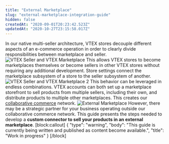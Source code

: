 ```yaml
---
title: "External Marketplace"
slug: "external-marketplace-integration-guide"
hidden: false
createdAt: "2020-09-01T20:23:42.523Z"
updatedAt: "2020-10-27T23:15:58.017Z"
---
```


In our native multi-seller architecture, VTEX stores decouple different aspects of an e-commerce operation in order to clearly divide responsibilities between marketplace and seller.
![VTEX Seller and VTEX Marketplace](https://cdn.jsdelivr.net/gh/vtexdocs/dev-portal-content@main/images-0.png)
This allows VTEX stores to become marketplaces themselves or become sellers in other VTEX stores without requiring any additional development. Store settings connect the marketplace subsystem of a store to the seller subsystem of another.
![VTEX Seller and VTEX Marketplace 2](https://cdn.jsdelivr.net/gh/vtexdocs/dev-portal-content@main/images-1.png)
This behavior can be leveraged in endless combinations. VTEX accounts can both set up a marketplace storefront to sell products from multiple sellers, including their own, and distribute products to multiple other marketplaces. This creates our [collaborative commerce](https://vtex.com/en/blog/strategy/collaborative-commerce-imperative-why-digital-first-collaboration-is-at-the-core-of-todays-business-success/) network.
![External Marketplace](https://cdn.jsdelivr.net/gh/vtexdocs/dev-portal-content@main/images-2.png)
However, there may be a strategic partner for your business operating outside our collaborative commerce network. This guide presents the steps needed to develop a **custom connector to sell your products in an external marketplace**.
[block:callout]
{
  "type": "warning",
  "body": "This guide is currently being written and published as content become available.",
  "title": "Work in progress"
}
[/block]
